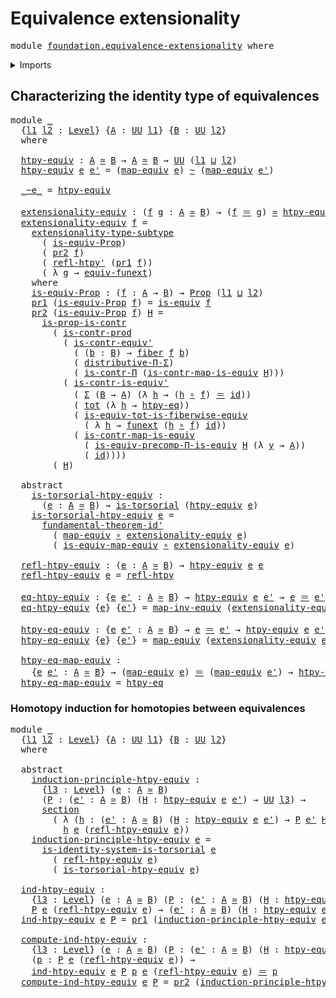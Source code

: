 # Equivalence extensionality

<pre class="Agda"><a id="39" class="Keyword">module</a> <a id="46" href="foundation.equivalence-extensionality.html" class="Module">foundation.equivalence-extensionality</a> <a id="84" class="Keyword">where</a>
</pre>
<details><summary>Imports</summary>

<pre class="Agda"><a id="140" class="Keyword">open</a> <a id="145" class="Keyword">import</a> <a id="152" href="foundation.dependent-pair-types.html" class="Module">foundation.dependent-pair-types</a>
<a id="184" class="Keyword">open</a> <a id="189" class="Keyword">import</a> <a id="196" href="foundation.dependent-universal-property-equivalences.html" class="Module">foundation.dependent-universal-property-equivalences</a>
<a id="249" class="Keyword">open</a> <a id="254" class="Keyword">import</a> <a id="261" href="foundation.fundamental-theorem-of-identity-types.html" class="Module">foundation.fundamental-theorem-of-identity-types</a>
<a id="310" class="Keyword">open</a> <a id="315" class="Keyword">import</a> <a id="322" href="foundation.identity-systems.html" class="Module">foundation.identity-systems</a>
<a id="350" class="Keyword">open</a> <a id="355" class="Keyword">import</a> <a id="362" href="foundation.subtype-identity-principle.html" class="Module">foundation.subtype-identity-principle</a>
<a id="400" class="Keyword">open</a> <a id="405" class="Keyword">import</a> <a id="412" href="foundation.universe-levels.html" class="Module">foundation.universe-levels</a>

<a id="440" class="Keyword">open</a> <a id="445" class="Keyword">import</a> <a id="452" href="foundation-core.contractible-maps.html" class="Module">foundation-core.contractible-maps</a>
<a id="486" class="Keyword">open</a> <a id="491" class="Keyword">import</a> <a id="498" href="foundation-core.contractible-types.html" class="Module">foundation-core.contractible-types</a>
<a id="533" class="Keyword">open</a> <a id="538" class="Keyword">import</a> <a id="545" href="foundation-core.equivalences.html" class="Module">foundation-core.equivalences</a>
<a id="574" class="Keyword">open</a> <a id="579" class="Keyword">import</a> <a id="586" href="foundation-core.fibers-of-maps.html" class="Module">foundation-core.fibers-of-maps</a>
<a id="617" class="Keyword">open</a> <a id="622" class="Keyword">import</a> <a id="629" href="foundation-core.function-extensionality.html" class="Module">foundation-core.function-extensionality</a>
<a id="669" class="Keyword">open</a> <a id="674" class="Keyword">import</a> <a id="681" href="foundation-core.function-types.html" class="Module">foundation-core.function-types</a>
<a id="712" class="Keyword">open</a> <a id="717" class="Keyword">import</a> <a id="724" href="foundation-core.functoriality-dependent-pair-types.html" class="Module">foundation-core.functoriality-dependent-pair-types</a>
<a id="775" class="Keyword">open</a> <a id="780" class="Keyword">import</a> <a id="787" href="foundation-core.homotopies.html" class="Module">foundation-core.homotopies</a>
<a id="814" class="Keyword">open</a> <a id="819" class="Keyword">import</a> <a id="826" href="foundation-core.identity-types.html" class="Module">foundation-core.identity-types</a>
<a id="857" class="Keyword">open</a> <a id="862" class="Keyword">import</a> <a id="869" href="foundation-core.propositions.html" class="Module">foundation-core.propositions</a>
<a id="898" class="Keyword">open</a> <a id="903" class="Keyword">import</a> <a id="910" href="foundation-core.sections.html" class="Module">foundation-core.sections</a>
<a id="935" class="Keyword">open</a> <a id="940" class="Keyword">import</a> <a id="947" href="foundation-core.torsorial-type-families.html" class="Module">foundation-core.torsorial-type-families</a>
<a id="987" class="Keyword">open</a> <a id="992" class="Keyword">import</a> <a id="999" href="foundation-core.type-theoretic-principle-of-choice.html" class="Module">foundation-core.type-theoretic-principle-of-choice</a>
</pre>
</details>

## Characterizing the identity type of equivalences

<pre class="Agda"><a id="1128" class="Keyword">module</a> <a id="1135" href="foundation.equivalence-extensionality.html#1135" class="Module">_</a>
  <a id="1139" class="Symbol">{</a><a id="1140" href="foundation.equivalence-extensionality.html#1140" class="Bound">l1</a> <a id="1143" href="foundation.equivalence-extensionality.html#1143" class="Bound">l2</a> <a id="1146" class="Symbol">:</a> <a id="1148" href="Agda.Primitive.html#742" class="Postulate">Level</a><a id="1153" class="Symbol">}</a> <a id="1155" class="Symbol">{</a><a id="1156" href="foundation.equivalence-extensionality.html#1156" class="Bound">A</a> <a id="1158" class="Symbol">:</a> <a id="1160" href="Agda.Primitive.html#388" class="Primitive">UU</a> <a id="1163" href="foundation.equivalence-extensionality.html#1140" class="Bound">l1</a><a id="1165" class="Symbol">}</a> <a id="1167" class="Symbol">{</a><a id="1168" href="foundation.equivalence-extensionality.html#1168" class="Bound">B</a> <a id="1170" class="Symbol">:</a> <a id="1172" href="Agda.Primitive.html#388" class="Primitive">UU</a> <a id="1175" href="foundation.equivalence-extensionality.html#1143" class="Bound">l2</a><a id="1177" class="Symbol">}</a>
  <a id="1181" class="Keyword">where</a>

  <a id="1190" href="foundation.equivalence-extensionality.html#1190" class="Function">htpy-equiv</a> <a id="1201" class="Symbol">:</a> <a id="1203" href="foundation.equivalence-extensionality.html#1156" class="Bound">A</a> <a id="1205" href="foundation-core.equivalences.html#2669" class="Function Operator">≃</a> <a id="1207" href="foundation.equivalence-extensionality.html#1168" class="Bound">B</a> <a id="1209" class="Symbol">→</a> <a id="1211" href="foundation.equivalence-extensionality.html#1156" class="Bound">A</a> <a id="1213" href="foundation-core.equivalences.html#2669" class="Function Operator">≃</a> <a id="1215" href="foundation.equivalence-extensionality.html#1168" class="Bound">B</a> <a id="1217" class="Symbol">→</a> <a id="1219" href="Agda.Primitive.html#388" class="Primitive">UU</a> <a id="1222" class="Symbol">(</a><a id="1223" href="foundation.equivalence-extensionality.html#1140" class="Bound">l1</a> <a id="1226" href="Agda.Primitive.html#961" class="Primitive Operator">⊔</a> <a id="1228" href="foundation.equivalence-extensionality.html#1143" class="Bound">l2</a><a id="1230" class="Symbol">)</a>
  <a id="1234" href="foundation.equivalence-extensionality.html#1190" class="Function">htpy-equiv</a> <a id="1245" href="foundation.equivalence-extensionality.html#1245" class="Bound">e</a> <a id="1247" href="foundation.equivalence-extensionality.html#1247" class="Bound">e&#39;</a> <a id="1250" class="Symbol">=</a> <a id="1252" class="Symbol">(</a><a id="1253" href="foundation-core.equivalences.html#2869" class="Function">map-equiv</a> <a id="1263" href="foundation.equivalence-extensionality.html#1245" class="Bound">e</a><a id="1264" class="Symbol">)</a> <a id="1266" href="foundation-core.homotopies.html#2717" class="Function Operator">~</a> <a id="1268" class="Symbol">(</a><a id="1269" href="foundation-core.equivalences.html#2869" class="Function">map-equiv</a> <a id="1279" href="foundation.equivalence-extensionality.html#1247" class="Bound">e&#39;</a><a id="1281" class="Symbol">)</a>

  <a id="1286" href="foundation.equivalence-extensionality.html#1286" class="Function Operator">_~e_</a> <a id="1291" class="Symbol">=</a> <a id="1293" href="foundation.equivalence-extensionality.html#1190" class="Function">htpy-equiv</a>

  <a id="1307" href="foundation.equivalence-extensionality.html#1307" class="Function">extensionality-equiv</a> <a id="1328" class="Symbol">:</a> <a id="1330" class="Symbol">(</a><a id="1331" href="foundation.equivalence-extensionality.html#1331" class="Bound">f</a> <a id="1333" href="foundation.equivalence-extensionality.html#1333" class="Bound">g</a> <a id="1335" class="Symbol">:</a> <a id="1337" href="foundation.equivalence-extensionality.html#1156" class="Bound">A</a> <a id="1339" href="foundation-core.equivalences.html#2669" class="Function Operator">≃</a> <a id="1341" href="foundation.equivalence-extensionality.html#1168" class="Bound">B</a><a id="1342" class="Symbol">)</a> <a id="1344" class="Symbol">→</a> <a id="1346" class="Symbol">(</a><a id="1347" href="foundation.equivalence-extensionality.html#1331" class="Bound">f</a> <a id="1349" href="foundation-core.identity-types.html#1953" class="Function Operator">＝</a> <a id="1351" href="foundation.equivalence-extensionality.html#1333" class="Bound">g</a><a id="1352" class="Symbol">)</a> <a id="1354" href="foundation-core.equivalences.html#2669" class="Function Operator">≃</a> <a id="1356" href="foundation.equivalence-extensionality.html#1190" class="Function">htpy-equiv</a> <a id="1367" href="foundation.equivalence-extensionality.html#1331" class="Bound">f</a> <a id="1369" href="foundation.equivalence-extensionality.html#1333" class="Bound">g</a>
  <a id="1373" href="foundation.equivalence-extensionality.html#1307" class="Function">extensionality-equiv</a> <a id="1394" href="foundation.equivalence-extensionality.html#1394" class="Bound">f</a> <a id="1396" class="Symbol">=</a>
    <a id="1402" href="foundation.subtype-identity-principle.html#2837" class="Function">extensionality-type-subtype</a>
      <a id="1436" class="Symbol">(</a> <a id="1438" href="foundation.equivalence-extensionality.html#1538" class="Function">is-equiv-Prop</a><a id="1451" class="Symbol">)</a>
      <a id="1459" class="Symbol">(</a> <a id="1461" href="foundation.dependent-pair-types.html#615" class="Field">pr2</a> <a id="1465" href="foundation.equivalence-extensionality.html#1394" class="Bound">f</a><a id="1466" class="Symbol">)</a>
      <a id="1474" class="Symbol">(</a> <a id="1476" href="foundation-core.homotopies.html#2970" class="Function">refl-htpy&#39;</a> <a id="1487" class="Symbol">(</a><a id="1488" href="foundation.dependent-pair-types.html#603" class="Field">pr1</a> <a id="1492" href="foundation.equivalence-extensionality.html#1394" class="Bound">f</a><a id="1493" class="Symbol">))</a>
      <a id="1502" class="Symbol">(</a> <a id="1504" class="Symbol">λ</a> <a id="1506" href="foundation.equivalence-extensionality.html#1506" class="Bound">g</a> <a id="1508" class="Symbol">→</a> <a id="1510" href="foundation-core.function-extensionality.html#2891" class="Function">equiv-funext</a><a id="1522" class="Symbol">)</a>
    <a id="1528" class="Keyword">where</a>
    <a id="1538" href="foundation.equivalence-extensionality.html#1538" class="Function">is-equiv-Prop</a> <a id="1552" class="Symbol">:</a> <a id="1554" class="Symbol">(</a><a id="1555" href="foundation.equivalence-extensionality.html#1555" class="Bound">f</a> <a id="1557" class="Symbol">:</a> <a id="1559" href="foundation.equivalence-extensionality.html#1156" class="Bound">A</a> <a id="1561" class="Symbol">→</a> <a id="1563" href="foundation.equivalence-extensionality.html#1168" class="Bound">B</a><a id="1564" class="Symbol">)</a> <a id="1566" class="Symbol">→</a> <a id="1568" href="foundation-core.propositions.html#949" class="Function">Prop</a> <a id="1573" class="Symbol">(</a><a id="1574" href="foundation.equivalence-extensionality.html#1140" class="Bound">l1</a> <a id="1577" href="Agda.Primitive.html#961" class="Primitive Operator">⊔</a> <a id="1579" href="foundation.equivalence-extensionality.html#1143" class="Bound">l2</a><a id="1581" class="Symbol">)</a>
    <a id="1587" href="foundation.dependent-pair-types.html#603" class="Field">pr1</a> <a id="1591" class="Symbol">(</a><a id="1592" href="foundation.equivalence-extensionality.html#1538" class="Function">is-equiv-Prop</a> <a id="1606" href="foundation.equivalence-extensionality.html#1606" class="Bound">f</a><a id="1607" class="Symbol">)</a> <a id="1609" class="Symbol">=</a> <a id="1611" href="foundation-core.equivalences.html#1647" class="Function">is-equiv</a> <a id="1620" href="foundation.equivalence-extensionality.html#1606" class="Bound">f</a>
    <a id="1626" href="foundation.dependent-pair-types.html#615" class="Field">pr2</a> <a id="1630" class="Symbol">(</a><a id="1631" href="foundation.equivalence-extensionality.html#1538" class="Function">is-equiv-Prop</a> <a id="1645" href="foundation.equivalence-extensionality.html#1645" class="Bound">f</a><a id="1646" class="Symbol">)</a> <a id="1648" href="foundation.equivalence-extensionality.html#1648" class="Bound">H</a> <a id="1650" class="Symbol">=</a>
      <a id="1658" href="foundation-core.contractible-types.html#8308" class="Function">is-prop-is-contr</a>
        <a id="1683" class="Symbol">(</a> <a id="1685" href="foundation-core.contractible-types.html#5796" class="Function">is-contr-prod</a>
          <a id="1709" class="Symbol">(</a> <a id="1711" href="foundation-core.contractible-types.html#4125" class="Function">is-contr-equiv&#39;</a>
            <a id="1739" class="Symbol">(</a> <a id="1741" class="Symbol">(</a><a id="1742" href="foundation.equivalence-extensionality.html#1742" class="Bound">b</a> <a id="1744" class="Symbol">:</a> <a id="1746" href="foundation.equivalence-extensionality.html#1168" class="Bound">B</a><a id="1747" class="Symbol">)</a> <a id="1749" class="Symbol">→</a> <a id="1751" href="foundation-core.fibers-of-maps.html#938" class="Function">fiber</a> <a id="1757" href="foundation.equivalence-extensionality.html#1645" class="Bound">f</a> <a id="1759" href="foundation.equivalence-extensionality.html#1742" class="Bound">b</a><a id="1760" class="Symbol">)</a>
            <a id="1774" class="Symbol">(</a> <a id="1776" href="foundation-core.type-theoretic-principle-of-choice.html#2801" class="Function">distributive-Π-Σ</a><a id="1792" class="Symbol">)</a>
            <a id="1806" class="Symbol">(</a> <a id="1808" href="foundation-core.contractible-types.html#8586" class="Function">is-contr-Π</a> <a id="1819" class="Symbol">(</a><a id="1820" href="foundation-core.contractible-maps.html#3534" class="Function">is-contr-map-is-equiv</a> <a id="1842" href="foundation.equivalence-extensionality.html#1648" class="Bound">H</a><a id="1843" class="Symbol">)))</a>
          <a id="1857" class="Symbol">(</a> <a id="1859" href="foundation-core.contractible-types.html#3847" class="Function">is-contr-is-equiv&#39;</a>
            <a id="1890" class="Symbol">(</a> <a id="1892" href="foundation.dependent-pair-types.html#505" class="Record">Σ</a> <a id="1894" class="Symbol">(</a><a id="1895" href="foundation.equivalence-extensionality.html#1168" class="Bound">B</a> <a id="1897" class="Symbol">→</a> <a id="1899" href="foundation.equivalence-extensionality.html#1156" class="Bound">A</a><a id="1900" class="Symbol">)</a> <a id="1902" class="Symbol">(λ</a> <a id="1905" href="foundation.equivalence-extensionality.html#1905" class="Bound">h</a> <a id="1907" class="Symbol">→</a> <a id="1909" class="Symbol">(</a><a id="1910" href="foundation.equivalence-extensionality.html#1905" class="Bound">h</a> <a id="1912" href="foundation-core.function-types.html#455" class="Function Operator">∘</a> <a id="1914" href="foundation.equivalence-extensionality.html#1645" class="Bound">f</a><a id="1915" class="Symbol">)</a> <a id="1917" href="foundation-core.identity-types.html#1953" class="Function Operator">＝</a> <a id="1919" href="foundation-core.function-types.html#307" class="Function">id</a><a id="1921" class="Symbol">))</a>
            <a id="1936" class="Symbol">(</a> <a id="1938" href="foundation-core.functoriality-dependent-pair-types.html#1478" class="Function">tot</a> <a id="1942" class="Symbol">(λ</a> <a id="1945" href="foundation.equivalence-extensionality.html#1945" class="Bound">h</a> <a id="1947" class="Symbol">→</a> <a id="1949" href="foundation-core.function-extensionality.html#1416" class="Function">htpy-eq</a><a id="1956" class="Symbol">))</a>
            <a id="1971" class="Symbol">(</a> <a id="1973" href="foundation-core.functoriality-dependent-pair-types.html#6043" class="Function">is-equiv-tot-is-fiberwise-equiv</a>
              <a id="2019" class="Symbol">(</a> <a id="2021" class="Symbol">λ</a> <a id="2023" href="foundation.equivalence-extensionality.html#2023" class="Bound">h</a> <a id="2025" class="Symbol">→</a> <a id="2027" href="foundation-core.function-extensionality.html#2791" class="Postulate">funext</a> <a id="2034" class="Symbol">(</a><a id="2035" href="foundation.equivalence-extensionality.html#2023" class="Bound">h</a> <a id="2037" href="foundation-core.function-types.html#455" class="Function Operator">∘</a> <a id="2039" href="foundation.equivalence-extensionality.html#1645" class="Bound">f</a><a id="2040" class="Symbol">)</a> <a id="2042" href="foundation-core.function-types.html#307" class="Function">id</a><a id="2044" class="Symbol">))</a>
            <a id="2059" class="Symbol">(</a> <a id="2061" href="foundation-core.contractible-maps.html#3534" class="Function">is-contr-map-is-equiv</a>
              <a id="2097" class="Symbol">(</a> <a id="2099" href="foundation.dependent-universal-property-equivalences.html#2583" class="Function">is-equiv-precomp-Π-is-equiv</a> <a id="2127" href="foundation.equivalence-extensionality.html#1648" class="Bound">H</a> <a id="2129" class="Symbol">(λ</a> <a id="2132" href="foundation.equivalence-extensionality.html#2132" class="Bound">y</a> <a id="2134" class="Symbol">→</a> <a id="2136" href="foundation.equivalence-extensionality.html#1156" class="Bound">A</a><a id="2137" class="Symbol">))</a>
              <a id="2154" class="Symbol">(</a> <a id="2156" href="foundation-core.function-types.html#307" class="Function">id</a><a id="2158" class="Symbol">))))</a>
        <a id="2171" class="Symbol">(</a> <a id="2173" href="foundation.equivalence-extensionality.html#1648" class="Bound">H</a><a id="2174" class="Symbol">)</a>

  <a id="2179" class="Keyword">abstract</a>
    <a id="2192" href="foundation.equivalence-extensionality.html#2192" class="Function">is-torsorial-htpy-equiv</a> <a id="2216" class="Symbol">:</a>
      <a id="2224" class="Symbol">(</a><a id="2225" href="foundation.equivalence-extensionality.html#2225" class="Bound">e</a> <a id="2227" class="Symbol">:</a> <a id="2229" href="foundation.equivalence-extensionality.html#1156" class="Bound">A</a> <a id="2231" href="foundation-core.equivalences.html#2669" class="Function Operator">≃</a> <a id="2233" href="foundation.equivalence-extensionality.html#1168" class="Bound">B</a><a id="2234" class="Symbol">)</a> <a id="2236" class="Symbol">→</a> <a id="2238" href="foundation-core.torsorial-type-families.html#1012" class="Function">is-torsorial</a> <a id="2251" class="Symbol">(</a><a id="2252" href="foundation.equivalence-extensionality.html#1190" class="Function">htpy-equiv</a> <a id="2263" href="foundation.equivalence-extensionality.html#2225" class="Bound">e</a><a id="2264" class="Symbol">)</a>
    <a id="2270" href="foundation.equivalence-extensionality.html#2192" class="Function">is-torsorial-htpy-equiv</a> <a id="2294" href="foundation.equivalence-extensionality.html#2294" class="Bound">e</a> <a id="2296" class="Symbol">=</a>
      <a id="2304" href="foundation.fundamental-theorem-of-identity-types.html#2217" class="Function">fundamental-theorem-id&#39;</a>
        <a id="2336" class="Symbol">(</a> <a id="2338" href="foundation-core.equivalences.html#2869" class="Function">map-equiv</a> <a id="2348" href="foundation-core.function-types.html#455" class="Function Operator">∘</a> <a id="2350" href="foundation.equivalence-extensionality.html#1307" class="Function">extensionality-equiv</a> <a id="2371" href="foundation.equivalence-extensionality.html#2294" class="Bound">e</a><a id="2372" class="Symbol">)</a>
        <a id="2382" class="Symbol">(</a> <a id="2384" href="foundation-core.equivalences.html#2910" class="Function">is-equiv-map-equiv</a> <a id="2403" href="foundation-core.function-types.html#455" class="Function Operator">∘</a> <a id="2405" href="foundation.equivalence-extensionality.html#1307" class="Function">extensionality-equiv</a> <a id="2426" href="foundation.equivalence-extensionality.html#2294" class="Bound">e</a><a id="2427" class="Symbol">)</a>

  <a id="2432" href="foundation.equivalence-extensionality.html#2432" class="Function">refl-htpy-equiv</a> <a id="2448" class="Symbol">:</a> <a id="2450" class="Symbol">(</a><a id="2451" href="foundation.equivalence-extensionality.html#2451" class="Bound">e</a> <a id="2453" class="Symbol">:</a> <a id="2455" href="foundation.equivalence-extensionality.html#1156" class="Bound">A</a> <a id="2457" href="foundation-core.equivalences.html#2669" class="Function Operator">≃</a> <a id="2459" href="foundation.equivalence-extensionality.html#1168" class="Bound">B</a><a id="2460" class="Symbol">)</a> <a id="2462" class="Symbol">→</a> <a id="2464" href="foundation.equivalence-extensionality.html#1190" class="Function">htpy-equiv</a> <a id="2475" href="foundation.equivalence-extensionality.html#2451" class="Bound">e</a> <a id="2477" href="foundation.equivalence-extensionality.html#2451" class="Bound">e</a>
  <a id="2481" href="foundation.equivalence-extensionality.html#2432" class="Function">refl-htpy-equiv</a> <a id="2497" href="foundation.equivalence-extensionality.html#2497" class="Bound">e</a> <a id="2499" class="Symbol">=</a> <a id="2501" href="foundation-core.homotopies.html#2906" class="Function">refl-htpy</a>

  <a id="2514" href="foundation.equivalence-extensionality.html#2514" class="Function">eq-htpy-equiv</a> <a id="2528" class="Symbol">:</a> <a id="2530" class="Symbol">{</a><a id="2531" href="foundation.equivalence-extensionality.html#2531" class="Bound">e</a> <a id="2533" href="foundation.equivalence-extensionality.html#2533" class="Bound">e&#39;</a> <a id="2536" class="Symbol">:</a> <a id="2538" href="foundation.equivalence-extensionality.html#1156" class="Bound">A</a> <a id="2540" href="foundation-core.equivalences.html#2669" class="Function Operator">≃</a> <a id="2542" href="foundation.equivalence-extensionality.html#1168" class="Bound">B</a><a id="2543" class="Symbol">}</a> <a id="2545" class="Symbol">→</a> <a id="2547" href="foundation.equivalence-extensionality.html#1190" class="Function">htpy-equiv</a> <a id="2558" href="foundation.equivalence-extensionality.html#2531" class="Bound">e</a> <a id="2560" href="foundation.equivalence-extensionality.html#2533" class="Bound">e&#39;</a> <a id="2563" class="Symbol">→</a> <a id="2565" href="foundation.equivalence-extensionality.html#2531" class="Bound">e</a> <a id="2567" href="foundation-core.identity-types.html#1953" class="Function Operator">＝</a> <a id="2569" href="foundation.equivalence-extensionality.html#2533" class="Bound">e&#39;</a>
  <a id="2574" href="foundation.equivalence-extensionality.html#2514" class="Function">eq-htpy-equiv</a> <a id="2588" class="Symbol">{</a><a id="2589" href="foundation.equivalence-extensionality.html#2589" class="Bound">e</a><a id="2590" class="Symbol">}</a> <a id="2592" class="Symbol">{</a><a id="2593" href="foundation.equivalence-extensionality.html#2593" class="Bound">e&#39;</a><a id="2595" class="Symbol">}</a> <a id="2597" class="Symbol">=</a> <a id="2599" href="foundation-core.equivalences.html#7679" class="Function">map-inv-equiv</a> <a id="2613" class="Symbol">(</a><a id="2614" href="foundation.equivalence-extensionality.html#1307" class="Function">extensionality-equiv</a> <a id="2635" href="foundation.equivalence-extensionality.html#2589" class="Bound">e</a> <a id="2637" href="foundation.equivalence-extensionality.html#2593" class="Bound">e&#39;</a><a id="2639" class="Symbol">)</a>

  <a id="2644" href="foundation.equivalence-extensionality.html#2644" class="Function">htpy-eq-equiv</a> <a id="2658" class="Symbol">:</a> <a id="2660" class="Symbol">{</a><a id="2661" href="foundation.equivalence-extensionality.html#2661" class="Bound">e</a> <a id="2663" href="foundation.equivalence-extensionality.html#2663" class="Bound">e&#39;</a> <a id="2666" class="Symbol">:</a> <a id="2668" href="foundation.equivalence-extensionality.html#1156" class="Bound">A</a> <a id="2670" href="foundation-core.equivalences.html#2669" class="Function Operator">≃</a> <a id="2672" href="foundation.equivalence-extensionality.html#1168" class="Bound">B</a><a id="2673" class="Symbol">}</a> <a id="2675" class="Symbol">→</a> <a id="2677" href="foundation.equivalence-extensionality.html#2661" class="Bound">e</a> <a id="2679" href="foundation-core.identity-types.html#1953" class="Function Operator">＝</a> <a id="2681" href="foundation.equivalence-extensionality.html#2663" class="Bound">e&#39;</a> <a id="2684" class="Symbol">→</a> <a id="2686" href="foundation.equivalence-extensionality.html#1190" class="Function">htpy-equiv</a> <a id="2697" href="foundation.equivalence-extensionality.html#2661" class="Bound">e</a> <a id="2699" href="foundation.equivalence-extensionality.html#2663" class="Bound">e&#39;</a>
  <a id="2704" href="foundation.equivalence-extensionality.html#2644" class="Function">htpy-eq-equiv</a> <a id="2718" class="Symbol">{</a><a id="2719" href="foundation.equivalence-extensionality.html#2719" class="Bound">e</a><a id="2720" class="Symbol">}</a> <a id="2722" class="Symbol">{</a><a id="2723" href="foundation.equivalence-extensionality.html#2723" class="Bound">e&#39;</a><a id="2725" class="Symbol">}</a> <a id="2727" class="Symbol">=</a> <a id="2729" href="foundation-core.equivalences.html#2869" class="Function">map-equiv</a> <a id="2739" class="Symbol">(</a><a id="2740" href="foundation.equivalence-extensionality.html#1307" class="Function">extensionality-equiv</a> <a id="2761" href="foundation.equivalence-extensionality.html#2719" class="Bound">e</a> <a id="2763" href="foundation.equivalence-extensionality.html#2723" class="Bound">e&#39;</a><a id="2765" class="Symbol">)</a>

  <a id="2770" href="foundation.equivalence-extensionality.html#2770" class="Function">htpy-eq-map-equiv</a> <a id="2788" class="Symbol">:</a>
    <a id="2794" class="Symbol">{</a><a id="2795" href="foundation.equivalence-extensionality.html#2795" class="Bound">e</a> <a id="2797" href="foundation.equivalence-extensionality.html#2797" class="Bound">e&#39;</a> <a id="2800" class="Symbol">:</a> <a id="2802" href="foundation.equivalence-extensionality.html#1156" class="Bound">A</a> <a id="2804" href="foundation-core.equivalences.html#2669" class="Function Operator">≃</a> <a id="2806" href="foundation.equivalence-extensionality.html#1168" class="Bound">B</a><a id="2807" class="Symbol">}</a> <a id="2809" class="Symbol">→</a> <a id="2811" class="Symbol">(</a><a id="2812" href="foundation-core.equivalences.html#2869" class="Function">map-equiv</a> <a id="2822" href="foundation.equivalence-extensionality.html#2795" class="Bound">e</a><a id="2823" class="Symbol">)</a> <a id="2825" href="foundation-core.identity-types.html#1953" class="Function Operator">＝</a> <a id="2827" class="Symbol">(</a><a id="2828" href="foundation-core.equivalences.html#2869" class="Function">map-equiv</a> <a id="2838" href="foundation.equivalence-extensionality.html#2797" class="Bound">e&#39;</a><a id="2840" class="Symbol">)</a> <a id="2842" class="Symbol">→</a> <a id="2844" href="foundation.equivalence-extensionality.html#1190" class="Function">htpy-equiv</a> <a id="2855" href="foundation.equivalence-extensionality.html#2795" class="Bound">e</a> <a id="2857" href="foundation.equivalence-extensionality.html#2797" class="Bound">e&#39;</a>
  <a id="2862" href="foundation.equivalence-extensionality.html#2770" class="Function">htpy-eq-map-equiv</a> <a id="2880" class="Symbol">=</a> <a id="2882" href="foundation-core.function-extensionality.html#1416" class="Function">htpy-eq</a>
</pre>
### Homotopy induction for homotopies between equivalences

<pre class="Agda"><a id="2963" class="Keyword">module</a> <a id="2970" href="foundation.equivalence-extensionality.html#2970" class="Module">_</a>
  <a id="2974" class="Symbol">{</a><a id="2975" href="foundation.equivalence-extensionality.html#2975" class="Bound">l1</a> <a id="2978" href="foundation.equivalence-extensionality.html#2978" class="Bound">l2</a> <a id="2981" class="Symbol">:</a> <a id="2983" href="Agda.Primitive.html#742" class="Postulate">Level</a><a id="2988" class="Symbol">}</a> <a id="2990" class="Symbol">{</a><a id="2991" href="foundation.equivalence-extensionality.html#2991" class="Bound">A</a> <a id="2993" class="Symbol">:</a> <a id="2995" href="Agda.Primitive.html#388" class="Primitive">UU</a> <a id="2998" href="foundation.equivalence-extensionality.html#2975" class="Bound">l1</a><a id="3000" class="Symbol">}</a> <a id="3002" class="Symbol">{</a><a id="3003" href="foundation.equivalence-extensionality.html#3003" class="Bound">B</a> <a id="3005" class="Symbol">:</a> <a id="3007" href="Agda.Primitive.html#388" class="Primitive">UU</a> <a id="3010" href="foundation.equivalence-extensionality.html#2978" class="Bound">l2</a><a id="3012" class="Symbol">}</a>
  <a id="3016" class="Keyword">where</a>

  <a id="3025" class="Keyword">abstract</a>
    <a id="3038" href="foundation.equivalence-extensionality.html#3038" class="Function">induction-principle-htpy-equiv</a> <a id="3069" class="Symbol">:</a>
      <a id="3077" class="Symbol">{</a><a id="3078" href="foundation.equivalence-extensionality.html#3078" class="Bound">l3</a> <a id="3081" class="Symbol">:</a> <a id="3083" href="Agda.Primitive.html#742" class="Postulate">Level</a><a id="3088" class="Symbol">}</a> <a id="3090" class="Symbol">(</a><a id="3091" href="foundation.equivalence-extensionality.html#3091" class="Bound">e</a> <a id="3093" class="Symbol">:</a> <a id="3095" href="foundation.equivalence-extensionality.html#2991" class="Bound">A</a> <a id="3097" href="foundation-core.equivalences.html#2669" class="Function Operator">≃</a> <a id="3099" href="foundation.equivalence-extensionality.html#3003" class="Bound">B</a><a id="3100" class="Symbol">)</a>
      <a id="3108" class="Symbol">(</a><a id="3109" href="foundation.equivalence-extensionality.html#3109" class="Bound">P</a> <a id="3111" class="Symbol">:</a> <a id="3113" class="Symbol">(</a><a id="3114" href="foundation.equivalence-extensionality.html#3114" class="Bound">e&#39;</a> <a id="3117" class="Symbol">:</a> <a id="3119" href="foundation.equivalence-extensionality.html#2991" class="Bound">A</a> <a id="3121" href="foundation-core.equivalences.html#2669" class="Function Operator">≃</a> <a id="3123" href="foundation.equivalence-extensionality.html#3003" class="Bound">B</a><a id="3124" class="Symbol">)</a> <a id="3126" class="Symbol">(</a><a id="3127" href="foundation.equivalence-extensionality.html#3127" class="Bound">H</a> <a id="3129" class="Symbol">:</a> <a id="3131" href="foundation.equivalence-extensionality.html#1190" class="Function">htpy-equiv</a> <a id="3142" href="foundation.equivalence-extensionality.html#3091" class="Bound">e</a> <a id="3144" href="foundation.equivalence-extensionality.html#3114" class="Bound">e&#39;</a><a id="3146" class="Symbol">)</a> <a id="3148" class="Symbol">→</a> <a id="3150" href="Agda.Primitive.html#388" class="Primitive">UU</a> <a id="3153" href="foundation.equivalence-extensionality.html#3078" class="Bound">l3</a><a id="3155" class="Symbol">)</a> <a id="3157" class="Symbol">→</a>
      <a id="3165" href="foundation-core.sections.html#1366" class="Function">section</a>
        <a id="3181" class="Symbol">(</a> <a id="3183" class="Symbol">λ</a> <a id="3185" class="Symbol">(</a><a id="3186" href="foundation.equivalence-extensionality.html#3186" class="Bound">h</a> <a id="3188" class="Symbol">:</a> <a id="3190" class="Symbol">(</a><a id="3191" href="foundation.equivalence-extensionality.html#3191" class="Bound">e&#39;</a> <a id="3194" class="Symbol">:</a> <a id="3196" href="foundation.equivalence-extensionality.html#2991" class="Bound">A</a> <a id="3198" href="foundation-core.equivalences.html#2669" class="Function Operator">≃</a> <a id="3200" href="foundation.equivalence-extensionality.html#3003" class="Bound">B</a><a id="3201" class="Symbol">)</a> <a id="3203" class="Symbol">(</a><a id="3204" href="foundation.equivalence-extensionality.html#3204" class="Bound">H</a> <a id="3206" class="Symbol">:</a> <a id="3208" href="foundation.equivalence-extensionality.html#1190" class="Function">htpy-equiv</a> <a id="3219" href="foundation.equivalence-extensionality.html#3091" class="Bound">e</a> <a id="3221" href="foundation.equivalence-extensionality.html#3191" class="Bound">e&#39;</a><a id="3223" class="Symbol">)</a> <a id="3225" class="Symbol">→</a> <a id="3227" href="foundation.equivalence-extensionality.html#3109" class="Bound">P</a> <a id="3229" href="foundation.equivalence-extensionality.html#3191" class="Bound">e&#39;</a> <a id="3232" href="foundation.equivalence-extensionality.html#3204" class="Bound">H</a><a id="3233" class="Symbol">)</a> <a id="3235" class="Symbol">→</a>
          <a id="3247" href="foundation.equivalence-extensionality.html#3186" class="Bound">h</a> <a id="3249" href="foundation.equivalence-extensionality.html#3091" class="Bound">e</a> <a id="3251" class="Symbol">(</a><a id="3252" href="foundation.equivalence-extensionality.html#2432" class="Function">refl-htpy-equiv</a> <a id="3268" href="foundation.equivalence-extensionality.html#3091" class="Bound">e</a><a id="3269" class="Symbol">))</a>
    <a id="3276" href="foundation.equivalence-extensionality.html#3038" class="Function">induction-principle-htpy-equiv</a> <a id="3307" href="foundation.equivalence-extensionality.html#3307" class="Bound">e</a> <a id="3309" class="Symbol">=</a>
      <a id="3317" href="foundation.identity-systems.html#2302" class="Function">is-identity-system-is-torsorial</a> <a id="3349" href="foundation.equivalence-extensionality.html#3307" class="Bound">e</a>
        <a id="3359" class="Symbol">(</a> <a id="3361" href="foundation.equivalence-extensionality.html#2432" class="Function">refl-htpy-equiv</a> <a id="3377" href="foundation.equivalence-extensionality.html#3307" class="Bound">e</a><a id="3378" class="Symbol">)</a>
        <a id="3388" class="Symbol">(</a> <a id="3390" href="foundation.equivalence-extensionality.html#2192" class="Function">is-torsorial-htpy-equiv</a> <a id="3414" href="foundation.equivalence-extensionality.html#3307" class="Bound">e</a><a id="3415" class="Symbol">)</a>

  <a id="3420" href="foundation.equivalence-extensionality.html#3420" class="Function">ind-htpy-equiv</a> <a id="3435" class="Symbol">:</a>
    <a id="3441" class="Symbol">{</a><a id="3442" href="foundation.equivalence-extensionality.html#3442" class="Bound">l3</a> <a id="3445" class="Symbol">:</a> <a id="3447" href="Agda.Primitive.html#742" class="Postulate">Level</a><a id="3452" class="Symbol">}</a> <a id="3454" class="Symbol">(</a><a id="3455" href="foundation.equivalence-extensionality.html#3455" class="Bound">e</a> <a id="3457" class="Symbol">:</a> <a id="3459" href="foundation.equivalence-extensionality.html#2991" class="Bound">A</a> <a id="3461" href="foundation-core.equivalences.html#2669" class="Function Operator">≃</a> <a id="3463" href="foundation.equivalence-extensionality.html#3003" class="Bound">B</a><a id="3464" class="Symbol">)</a> <a id="3466" class="Symbol">(</a><a id="3467" href="foundation.equivalence-extensionality.html#3467" class="Bound">P</a> <a id="3469" class="Symbol">:</a> <a id="3471" class="Symbol">(</a><a id="3472" href="foundation.equivalence-extensionality.html#3472" class="Bound">e&#39;</a> <a id="3475" class="Symbol">:</a> <a id="3477" href="foundation.equivalence-extensionality.html#2991" class="Bound">A</a> <a id="3479" href="foundation-core.equivalences.html#2669" class="Function Operator">≃</a> <a id="3481" href="foundation.equivalence-extensionality.html#3003" class="Bound">B</a><a id="3482" class="Symbol">)</a> <a id="3484" class="Symbol">(</a><a id="3485" href="foundation.equivalence-extensionality.html#3485" class="Bound">H</a> <a id="3487" class="Symbol">:</a> <a id="3489" href="foundation.equivalence-extensionality.html#1190" class="Function">htpy-equiv</a> <a id="3500" href="foundation.equivalence-extensionality.html#3455" class="Bound">e</a> <a id="3502" href="foundation.equivalence-extensionality.html#3472" class="Bound">e&#39;</a><a id="3504" class="Symbol">)</a> <a id="3506" class="Symbol">→</a> <a id="3508" href="Agda.Primitive.html#388" class="Primitive">UU</a> <a id="3511" href="foundation.equivalence-extensionality.html#3442" class="Bound">l3</a><a id="3513" class="Symbol">)</a> <a id="3515" class="Symbol">→</a>
    <a id="3521" href="foundation.equivalence-extensionality.html#3467" class="Bound">P</a> <a id="3523" href="foundation.equivalence-extensionality.html#3455" class="Bound">e</a> <a id="3525" class="Symbol">(</a><a id="3526" href="foundation.equivalence-extensionality.html#2432" class="Function">refl-htpy-equiv</a> <a id="3542" href="foundation.equivalence-extensionality.html#3455" class="Bound">e</a><a id="3543" class="Symbol">)</a> <a id="3545" class="Symbol">→</a> <a id="3547" class="Symbol">(</a><a id="3548" href="foundation.equivalence-extensionality.html#3548" class="Bound">e&#39;</a> <a id="3551" class="Symbol">:</a> <a id="3553" href="foundation.equivalence-extensionality.html#2991" class="Bound">A</a> <a id="3555" href="foundation-core.equivalences.html#2669" class="Function Operator">≃</a> <a id="3557" href="foundation.equivalence-extensionality.html#3003" class="Bound">B</a><a id="3558" class="Symbol">)</a> <a id="3560" class="Symbol">(</a><a id="3561" href="foundation.equivalence-extensionality.html#3561" class="Bound">H</a> <a id="3563" class="Symbol">:</a> <a id="3565" href="foundation.equivalence-extensionality.html#1190" class="Function">htpy-equiv</a> <a id="3576" href="foundation.equivalence-extensionality.html#3455" class="Bound">e</a> <a id="3578" href="foundation.equivalence-extensionality.html#3548" class="Bound">e&#39;</a><a id="3580" class="Symbol">)</a> <a id="3582" class="Symbol">→</a> <a id="3584" href="foundation.equivalence-extensionality.html#3467" class="Bound">P</a> <a id="3586" href="foundation.equivalence-extensionality.html#3548" class="Bound">e&#39;</a> <a id="3589" href="foundation.equivalence-extensionality.html#3561" class="Bound">H</a>
  <a id="3593" href="foundation.equivalence-extensionality.html#3420" class="Function">ind-htpy-equiv</a> <a id="3608" href="foundation.equivalence-extensionality.html#3608" class="Bound">e</a> <a id="3610" href="foundation.equivalence-extensionality.html#3610" class="Bound">P</a> <a id="3612" class="Symbol">=</a> <a id="3614" href="foundation.dependent-pair-types.html#603" class="Field">pr1</a> <a id="3618" class="Symbol">(</a><a id="3619" href="foundation.equivalence-extensionality.html#3038" class="Function">induction-principle-htpy-equiv</a> <a id="3650" href="foundation.equivalence-extensionality.html#3608" class="Bound">e</a> <a id="3652" href="foundation.equivalence-extensionality.html#3610" class="Bound">P</a><a id="3653" class="Symbol">)</a>

  <a id="3658" href="foundation.equivalence-extensionality.html#3658" class="Function">compute-ind-htpy-equiv</a> <a id="3681" class="Symbol">:</a>
    <a id="3687" class="Symbol">{</a><a id="3688" href="foundation.equivalence-extensionality.html#3688" class="Bound">l3</a> <a id="3691" class="Symbol">:</a> <a id="3693" href="Agda.Primitive.html#742" class="Postulate">Level</a><a id="3698" class="Symbol">}</a> <a id="3700" class="Symbol">(</a><a id="3701" href="foundation.equivalence-extensionality.html#3701" class="Bound">e</a> <a id="3703" class="Symbol">:</a> <a id="3705" href="foundation.equivalence-extensionality.html#2991" class="Bound">A</a> <a id="3707" href="foundation-core.equivalences.html#2669" class="Function Operator">≃</a> <a id="3709" href="foundation.equivalence-extensionality.html#3003" class="Bound">B</a><a id="3710" class="Symbol">)</a> <a id="3712" class="Symbol">(</a><a id="3713" href="foundation.equivalence-extensionality.html#3713" class="Bound">P</a> <a id="3715" class="Symbol">:</a> <a id="3717" class="Symbol">(</a><a id="3718" href="foundation.equivalence-extensionality.html#3718" class="Bound">e&#39;</a> <a id="3721" class="Symbol">:</a> <a id="3723" href="foundation.equivalence-extensionality.html#2991" class="Bound">A</a> <a id="3725" href="foundation-core.equivalences.html#2669" class="Function Operator">≃</a> <a id="3727" href="foundation.equivalence-extensionality.html#3003" class="Bound">B</a><a id="3728" class="Symbol">)</a> <a id="3730" class="Symbol">(</a><a id="3731" href="foundation.equivalence-extensionality.html#3731" class="Bound">H</a> <a id="3733" class="Symbol">:</a> <a id="3735" href="foundation.equivalence-extensionality.html#1190" class="Function">htpy-equiv</a> <a id="3746" href="foundation.equivalence-extensionality.html#3701" class="Bound">e</a> <a id="3748" href="foundation.equivalence-extensionality.html#3718" class="Bound">e&#39;</a><a id="3750" class="Symbol">)</a> <a id="3752" class="Symbol">→</a> <a id="3754" href="Agda.Primitive.html#388" class="Primitive">UU</a> <a id="3757" href="foundation.equivalence-extensionality.html#3688" class="Bound">l3</a><a id="3759" class="Symbol">)</a>
    <a id="3765" class="Symbol">(</a><a id="3766" href="foundation.equivalence-extensionality.html#3766" class="Bound">p</a> <a id="3768" class="Symbol">:</a> <a id="3770" href="foundation.equivalence-extensionality.html#3713" class="Bound">P</a> <a id="3772" href="foundation.equivalence-extensionality.html#3701" class="Bound">e</a> <a id="3774" class="Symbol">(</a><a id="3775" href="foundation.equivalence-extensionality.html#2432" class="Function">refl-htpy-equiv</a> <a id="3791" href="foundation.equivalence-extensionality.html#3701" class="Bound">e</a><a id="3792" class="Symbol">))</a> <a id="3795" class="Symbol">→</a>
    <a id="3801" href="foundation.equivalence-extensionality.html#3420" class="Function">ind-htpy-equiv</a> <a id="3816" href="foundation.equivalence-extensionality.html#3701" class="Bound">e</a> <a id="3818" href="foundation.equivalence-extensionality.html#3713" class="Bound">P</a> <a id="3820" href="foundation.equivalence-extensionality.html#3766" class="Bound">p</a> <a id="3822" href="foundation.equivalence-extensionality.html#3701" class="Bound">e</a> <a id="3824" class="Symbol">(</a><a id="3825" href="foundation.equivalence-extensionality.html#2432" class="Function">refl-htpy-equiv</a> <a id="3841" href="foundation.equivalence-extensionality.html#3701" class="Bound">e</a><a id="3842" class="Symbol">)</a> <a id="3844" href="foundation-core.identity-types.html#1953" class="Function Operator">＝</a> <a id="3846" href="foundation.equivalence-extensionality.html#3766" class="Bound">p</a>
  <a id="3850" href="foundation.equivalence-extensionality.html#3658" class="Function">compute-ind-htpy-equiv</a> <a id="3873" href="foundation.equivalence-extensionality.html#3873" class="Bound">e</a> <a id="3875" href="foundation.equivalence-extensionality.html#3875" class="Bound">P</a> <a id="3877" class="Symbol">=</a> <a id="3879" href="foundation.dependent-pair-types.html#615" class="Field">pr2</a> <a id="3883" class="Symbol">(</a><a id="3884" href="foundation.equivalence-extensionality.html#3038" class="Function">induction-principle-htpy-equiv</a> <a id="3915" href="foundation.equivalence-extensionality.html#3873" class="Bound">e</a> <a id="3917" href="foundation.equivalence-extensionality.html#3875" class="Bound">P</a><a id="3918" class="Symbol">)</a>
</pre>